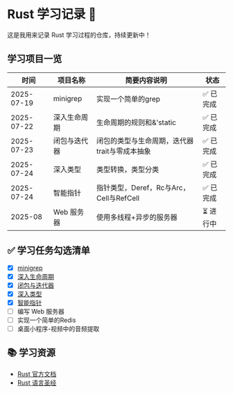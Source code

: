 # Rust 学习记录 🦀

这是我用来记录 Rust 学习过程的仓库，持续更新中！

## 学习项目一览

| 时间     | 项目名称             | 简要内容说明                                         | 状态     |
|----------|----------------------|------------------------------------------------------|----------|
| 2025-07-19 | minigrep     | 实现一个简单的grep     | ✅ 已完成 |
| 2025-07-22 | 深入生命周期     | 生命周期的规则和&'static     | ✅ 已完成 |
| 2025-07-23 | 闭包与迭代器     | 闭包的类型与生命周期，迭代器trait与零成本抽象     | ✅ 已完成 |
| 2025-07-24 | 深入类型     | 类型转换，类型分类     | ✅ 已完成 |
| 2025-07-24 | 智能指针     | 指针类型，Deref，Rc与Arc，Cell与RefCell     | ✅ 已完成 |
| 2025-08 | Web 服务器  | 使用多线程+异步的服务器                 | ⏳ 进行中 |

## ✅ 学习任务勾选清单

- [x] [minigrep](https://course.rs/basic-practice/intro.html)
- [x] [深入生命周期](https://course.rs/advance/lifetime/intro.html)
- [x] [闭包与迭代器](https://course.rs/advance/functional-programing/intro.html)
- [x] [深入类型](https://course.rs/advance/into-types/intro.html)
- [x] [智能指针](https://course.rs/advance/smart-pointer/intro.html)
- [ ] 编写 Web 服务器
- [ ] 实现一个简单的Redis
- [ ] 桌面小程序-视频中的音频提取

## 📚 学习资源

- [Rust 官方文档](https://doc.rust-lang.org/book/)
- [Rust 语言圣经](https://course.rs/about-book.html)

